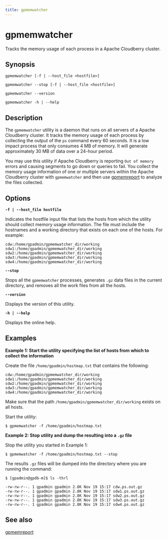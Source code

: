 ```yaml
---
title: gpmemwatcher
---
```


# gpmemwatcher

Tracks the memory usage of each process in a Apache Cloudberry cluster.

## Synopsis

```shell
gpmemwatcher [-f | --host_file <hostfile>]   
        
gpmemwatcher --stop [-f | --host_file <hostfile>]  

gpmemwatcher --version

gpmemwatcher -h | --help
```

## Description

The `gpmemwatcher` utility is a daemon that runs on all servers of a Apache Cloudberry cluster. It tracks the memory usage of each process by collecting the output of the `ps` command every 60 seconds. It is a low impact process that only consumes 4 MB of memory. It will generate approximately 30 MB of data over a 24-hour period.

You may use this utility if Apache Cloudberry is reporting `Out of memory` errors and causing segments to go down or queries to fail. You collect the memory usage information of one or multiple servers within the Apache Cloudberry cluster with `gpmemwatcher` and then use [gpmemreport](/docs/sys-utilities/gpmemreport.md) to analyze the files collected.

## Options

**`-f | --host_file hostfile`**

Indicates the hostfile input file that lists the hosts from which the utility should collect memory usage information. The file must include the hostnames and a working directory that exists on each one of the hosts. For example:

```shell
cdw:/home/gpadmin/gpmemwatcher_dir/working
sdw1:/home/gpadmin/gpmemwatcher_dir/working
sdw2:/home/gpadmin/gpmemwatcher_dir/working
sdw3:/home/gpadmin/gpmemwatcher_dir/working
sdw4:/home/gpadmin/gpmemwatcher_dir/working
```

**`--stop`**

Stops all the `gpmemwatcher` processes, generates `.gz` data files in the current directory, and removes all the work files from all the hosts.

**`--version`**

Displays the version of this utility.

**`-h | --help`**

Displays the online help.

## Examples

**Example 1: Start the utility specifying the list of hosts from which to collect the information**

Create the file `/home/gpadmin/hostmap.txt` that contains the following:

```shell
cdw:/home/gpadmin/gpmemwatcher_dir/working
sdw1:/home/gpadmin/gpmemwatcher_dir/working
sdw2:/home/gpadmin/gpmemwatcher_dir/working
sdw3:/home/gpadmin/gpmemwatcher_dir/working
sdw4:/home/gpadmin/gpmemwatcher_dir/working
```

Make sure that the path `/home/gpadmin/gpmemwatcher_dir/working` exists on all hosts.

Start the utility:

```shell
$ gpmemwatcher -f /home/gpadmin/hostmap.txt
```

**Example 2: Stop utility and dump the resulting into a `.gz` file**

Stop the utility you started in Example 1:

```shell
$ gpmemwatcher -f /home/gpadmin/hostmap.txt --stop
```

The results `.gz` files will be dumped into the directory where you are running the command:

```shell
$ [gpadmin@gpdb-m]$ ls -thrl

-rw-rw-r--. 1 gpadmin gpadmin 2.8K Nov 19 15:17 cdw.ps.out.gz
-rw-rw-r--. 1 gpadmin gpadmin 2.8K Nov 19 15:17 sdw1.ps.out.gz
-rw-rw-r--. 1 gpadmin gpadmin 2.8K Nov 19 15:17 sdw2.ps.out.gz
-rw-rw-r--. 1 gpadmin gpadmin 2.8K Nov 19 15:17 sdw3.ps.out.gz
-rw-rw-r--. 1 gpadmin gpadmin 2.8K Nov 19 15:17 sdw4.ps.out.gz
```

## See also

[gpmemreport](/docs/sys-utilities/gpmemreport.md)
